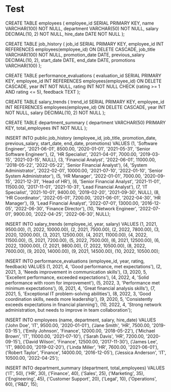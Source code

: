# Test

CREATE TABLE employees (
    employee_id SERIAL PRIMARY KEY,
    name VARCHAR(100) NOT NULL,
    department VARCHAR(50) NOT NULL,
    salary DECIMAL(10, 2) NOT NULL,
    hire_date DATE NOT NULL
);

CREATE TABLE job_history (
    job_id SERIAL PRIMARY KEY,
    employee_id INT REFERENCES employees(employee_id) ON DELETE CASCADE,
    job_title VARCHAR(100) NOT NULL,
    promotion_date DATE,
    previous_salary DECIMAL(10, 2),
    start_date DATE,
    end_date DATE,
    promotions VARCHAR(100)
);

CREATE TABLE performance_evaluations (
    evaluation_id SERIAL PRIMARY KEY,
    employee_id INT REFERENCES employees(employee_id) ON DELETE CASCADE,
    year INT NOT NULL,
    rating INT NOT NULL CHECK (rating >= 1 AND rating <= 5),
    feedback TEXT
);

CREATE TABLE salary_trends (
    trend_id SERIAL PRIMARY KEY,
    employee_id INT REFERENCES employees(employee_id) ON DELETE CASCADE,
    year INT NOT NULL,
    salary DECIMAL(10, 2) NOT NULL
);

CREATE TABLE department_summary (
    department VARCHAR(50) PRIMARY KEY,
    total_employees INT NOT NULL
);


INSERT INTO public.job_history (employee_id, job_title, promotion_date, previous_salary, start_date, end_date, promotions) VALUES
(1, 'Software Engineer', '2021-06-01', 8500.00, '2020-01-01', '2021-05-31', 'Senior Software Engineer'),
(2, 'HR Specialist', '2021-04-01', 7000.00, '2019-03-15', '2021-03-15', NULL),
(3, 'Financial Analyst', '2022-06-01', 11000.00, '2018-05-22', '2022-05-22', 'Senior Financial Analyst'),
(4, 'System Administrator', '2022-02-01', 10000.00, '2021-07-10', '2022-01-10', 'Senior System Administrator'),
(5, 'HR Manager', '2022-01-01', 7000.00, '2020-09-15', '2021-12-31', 'Head of HR'),
(6, 'Senior Financial Analyst', '2021-11-01', 11500.00, '2017-11-01', '2021-10-31', 'Lead Financial Analyst'),
(7, 'IT Specialist', '2021-10-01', 9400.00, '2019-02-20', '2021-09-30', NULL),
(8, 'HR Coordinator', '2022-05-01', 7200.00, '2021-06-01', '2022-04-30', 'HR Manager'),
(9, 'Lead Financial Analyst', '2022-07-01', 13000.00, '2016-12-05', '2022-06-30', 'Finance Director'),
(10, 'Network Engineer', '2022-07-01', 9900.00, '2022-04-25', '2022-06-30', NULL);

INSERT INTO salary_trends (employee_id, year, salary) VALUES
(1, 2021, 9500.00),
(1, 2022, 10000.00),
(2, 2021, 7500.00),
(2, 2022, 7800.00),
(3, 2020, 12000.00),
(3, 2021, 12500.00),
(4, 2021, 11000.00),
(4, 2022, 11500.00),
(5, 2021, 7200.00),
(5, 2022, 7500.00),
(6, 2021, 12500.00),
(6, 2022, 13000.00),
(7, 2021, 9800.00),
(7, 2022, 10500.00),
(8, 2022, 7600.00),
(9, 2020, 14000.00),
(9, 2021, 14500.00),
(10, 2022, 10500.00);

INSERT INTO performance_evaluations (employee_id, year, rating, feedback) VALUES
(1, 2021, 4, 'Good performance, met expectations'),
(2, 2021, 3, 'Needs improvement in communication skills'),
(3, 2020, 5, 'Excellent performance, exceeded expectations'),
(4, 2022, 4, 'Solid performance with room for improvement'),
(5, 2022, 3, 'Performance met minimum expectations'),
(6, 2021, 4, 'Great financial analysis skills'),
(7, 2021, 5, 'Exceptional IT problem-solving abilities'),
(8, 2022, 3, 'Good coordination skills, needs more leadership'),
(9, 2020, 5, 'Consistently exceeds expectations in financial planning'),
(10, 2022, 4, 'Strong network administration, but needs to improve in team collaboration');

INSERT INTO employees (name, department, salary, hire_date) VALUES
('John Doe', 'IT', 9500.00, '2020-01-01'),
('Jane Smith', 'HR', 7500.00, '2019-03-15'),
('Emily Johnson', 'Finance', 12000.00, '2018-05-22'),
('Michael Brown', 'IT', 11000.00, '2021-07-10'),
('Sarah Davis', 'HR', 7200.00, '2020-09-15'),
('David Wilson', 'Finance', 12500.00, '2017-11-30'),
('James Lee', 'IT', 9800.00, '2019-02-20'),
('Linda Miller', 'HR', 7600.00, '2021-06-01'),
('Robert Taylor', 'Finance', 14000.00, '2016-12-05'),
('Jessica Anderson', 'IT', 10500.00, '2022-04-25');

INSERT INTO department_summary (department, total_employees) VALUES
('IT', 50),
('HR', 30),
('Finance', 40),
('Sales', 25),
('Marketing', 35),
('Engineering', 45),
('Customer Support', 20),
('Legal', 10),
('Operations', 60),
('R&D', 15);
